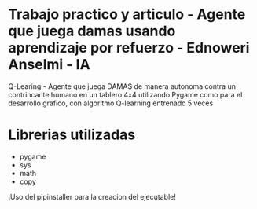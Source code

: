 # Trabajo practico y articulo - Agente que juega damas usando aprendizaje por refuerzo - Ednoweri Anselmi - IA
Q-Learing - Agente que juega DAMAS de manera autonoma contra un contrincante  humano en un tablero 4x4 utilizando Pygame como para el desarrollo grafico, con algoritmo Q-learning entrenado 5 veces

# Librerias utilizadas 
- pygame
- sys
- math
- copy

¡Uso del  pipinstaller para la creacion del ejecutable!
